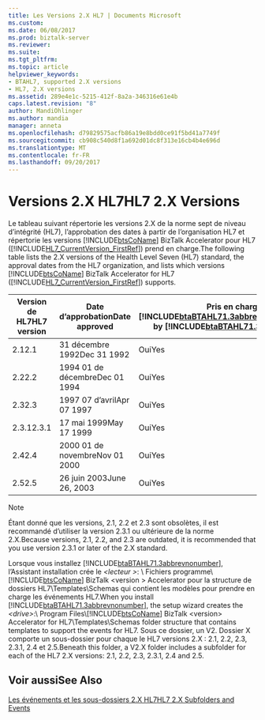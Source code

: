 ```yaml
---
title: Les Versions 2.X HL7 | Documents Microsoft
ms.custom: 
ms.date: 06/08/2017
ms.prod: biztalk-server
ms.reviewer: 
ms.suite: 
ms.tgt_pltfrm: 
ms.topic: article
helpviewer_keywords:
- BTAHL7, supported 2.X versions
- HL7, 2.X versions
ms.assetid: 289e4e1c-5215-412f-8a2a-346316e61e4b
caps.latest.revision: "8"
author: MandiOhlinger
ms.author: mandia
manager: anneta
ms.openlocfilehash: d79829575acfb86a19e8bdd0ce91f5bd41a7749f
ms.sourcegitcommit: cb908c540d8f1a692d01dc8f313e16cb4b4e696d
ms.translationtype: MT
ms.contentlocale: fr-FR
ms.lasthandoff: 09/20/2017
---
```

# <a name="hl7-2x-versions"></a><span data-ttu-id="681ff-102">Versions 2.X HL7</span><span class="sxs-lookup"><span data-stu-id="681ff-102">HL7 2.X Versions</span></span>
<span data-ttu-id="681ff-103">Le tableau suivant répertorie les versions 2.X de la norme sept de niveau d’intégrité (HL7), l’approbation des dates à partir de l’organisation HL7 et répertorie les versions [!INCLUDE[btsCoName](../../includes/btsconame-md.md)] BizTalk Accelerator pour HL7 ([!INCLUDE[HL7_CurrentVersion_FirstRef](../../includes/hl7-currentversion-firstref-md.md)]) prend en charge.</span><span class="sxs-lookup"><span data-stu-id="681ff-103">The following table lists the 2.X versions of the Health Level Seven (HL7) standard, the approval dates from the HL7 organization, and lists which versions [!INCLUDE[btsCoName](../../includes/btsconame-md.md)] BizTalk Accelerator for HL7 ([!INCLUDE[HL7_CurrentVersion_FirstRef](../../includes/hl7-currentversion-firstref-md.md)]) supports.</span></span>  
  
|<span data-ttu-id="681ff-104">Version de HL7</span><span class="sxs-lookup"><span data-stu-id="681ff-104">HL7 version</span></span>|<span data-ttu-id="681ff-105">Date d’approbation</span><span class="sxs-lookup"><span data-stu-id="681ff-105">Date approved</span></span>|<span data-ttu-id="681ff-106">Pris en charge par [!INCLUDE[btaBTAHL71.3abbrevnonumber](../../includes/btabtahl71-3abbrevnonumber-md.md)]</span><span class="sxs-lookup"><span data-stu-id="681ff-106">Supported by [!INCLUDE[btaBTAHL71.3abbrevnonumber](../../includes/btabtahl71-3abbrevnonumber-md.md)]</span></span>|  
|-----------------|-------------------|---------------------------------------------------------------------------------------------|  
|<span data-ttu-id="681ff-107">2.1</span><span class="sxs-lookup"><span data-stu-id="681ff-107">2.1</span></span>|<span data-ttu-id="681ff-108">31 décembre 1992</span><span class="sxs-lookup"><span data-stu-id="681ff-108">Dec 31 1992</span></span>|<span data-ttu-id="681ff-109">Oui</span><span class="sxs-lookup"><span data-stu-id="681ff-109">Yes</span></span>|  
|<span data-ttu-id="681ff-110">2.2</span><span class="sxs-lookup"><span data-stu-id="681ff-110">2.2</span></span>|<span data-ttu-id="681ff-111">1994 01 de décembre</span><span class="sxs-lookup"><span data-stu-id="681ff-111">Dec 01 1994</span></span>|<span data-ttu-id="681ff-112">Oui</span><span class="sxs-lookup"><span data-stu-id="681ff-112">Yes</span></span>|  
|<span data-ttu-id="681ff-113">2.3</span><span class="sxs-lookup"><span data-stu-id="681ff-113">2.3</span></span>|<span data-ttu-id="681ff-114">1997 07 d’avril</span><span class="sxs-lookup"><span data-stu-id="681ff-114">Apr 07 1997</span></span>|<span data-ttu-id="681ff-115">Oui</span><span class="sxs-lookup"><span data-stu-id="681ff-115">Yes</span></span>|  
|<span data-ttu-id="681ff-116">2.3.1</span><span class="sxs-lookup"><span data-stu-id="681ff-116">2.3.1</span></span>|<span data-ttu-id="681ff-117">17 mai 1999</span><span class="sxs-lookup"><span data-stu-id="681ff-117">May 17 1999</span></span>|<span data-ttu-id="681ff-118">Oui</span><span class="sxs-lookup"><span data-stu-id="681ff-118">Yes</span></span>|  
|<span data-ttu-id="681ff-119">2.4</span><span class="sxs-lookup"><span data-stu-id="681ff-119">2.4</span></span>|<span data-ttu-id="681ff-120">2000 01 de novembre</span><span class="sxs-lookup"><span data-stu-id="681ff-120">Nov 01 2000</span></span>|<span data-ttu-id="681ff-121">Oui</span><span class="sxs-lookup"><span data-stu-id="681ff-121">Yes</span></span>|  
|<span data-ttu-id="681ff-122">2.5</span><span class="sxs-lookup"><span data-stu-id="681ff-122">2.5</span></span>|<span data-ttu-id="681ff-123">26 juin 2003</span><span class="sxs-lookup"><span data-stu-id="681ff-123">June 26, 2003</span></span>|<span data-ttu-id="681ff-124">Oui</span><span class="sxs-lookup"><span data-stu-id="681ff-124">Yes</span></span>|  
  
> [!NOTE]
>  <span data-ttu-id="681ff-125">Étant donné que les versions, 2.1, 2.2 et 2.3 sont obsolètes, il est recommandé d’utiliser la version 2.3.1 ou ultérieure de la norme 2.X.</span><span class="sxs-lookup"><span data-stu-id="681ff-125">Because versions, 2.1, 2.2, and 2.3 are outdated, it is recommended that you use version 2.3.1 or later of the 2.X standard.</span></span>  
  
 <span data-ttu-id="681ff-126">Lorsque vous installez [!INCLUDE[btaBTAHL71.3abbrevnonumber](../../includes/btabtahl71-3abbrevnonumber-md.md)], l’Assistant installation crée le  *\<lecteur >*: \ Fichiers programme\\ [!INCLUDE[btsCoName](../../includes/btsconame-md.md)] BizTalk \<version > Accelerator pour la structure de dossiers HL7\Templates\Schemas qui contient les modèles pour prendre en charge les événements HL7.</span><span class="sxs-lookup"><span data-stu-id="681ff-126">When you install [!INCLUDE[btaBTAHL71.3abbrevnonumber](../../includes/btabtahl71-3abbrevnonumber-md.md)], the setup wizard creates the *\<drive>*:\ Program Files\\[!INCLUDE[btsCoName](../../includes/btsconame-md.md)] BizTalk \<version> Accelerator for HL7\Templates\Schemas folder structure that contains templates to support the events for HL7.</span></span> <span data-ttu-id="681ff-127">Sous ce dossier, un V2. Dossier X comporte un sous-dossier pour chaque le HL7 versions 2.X : 2.1, 2.2, 2.3, 2.3.1, 2.4 et 2.5.</span><span class="sxs-lookup"><span data-stu-id="681ff-127">Beneath this folder, a V2.X folder includes a subfolder for each of the HL7 2.X versions: 2.1, 2.2, 2.3, 2.3.1, 2.4 and 2.5.</span></span>  
  
## <a name="see-also"></a><span data-ttu-id="681ff-128">Voir aussi</span><span class="sxs-lookup"><span data-stu-id="681ff-128">See Also</span></span>  
 [<span data-ttu-id="681ff-129">Les événements et les sous-dossiers 2.X HL7</span><span class="sxs-lookup"><span data-stu-id="681ff-129">HL7 2.X Subfolders and Events</span></span>](../../adapters-and-accelerators/accelerator-hl7/hl7-2-x-subfolders-and-events.md)